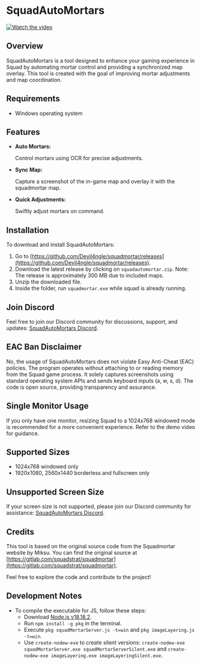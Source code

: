 # SquadAutoMortars
[![Watch the video](https://img.youtube.com/vi/uF3VQAWmt88/hqdefault.jpg)](https://www.youtube.com/watch?v=uF3VQAWmt88)

## Overview
SquadAutoMortars is a tool designed to enhance your gaming experience in Squad by automating mortar control and providing a synchronized map overlay. This tool is created with the goal of improving mortar adjustments and map coordination.

## Requirements
- Windows operating system

## Features
- **Auto Mortars:**

   Control mortars using OCR for precise adjustments.
  
- **Sync Map:**

   Capture a screenshot of the in-game map and overlay it with the squadmortar map.

- **Quick Adjustments:**

   Swiftly adjust mortars on command.

## Installation
To download and install SquadAutoMortars:
1. Go to [https://github.com/Devil4ngle/squadmortar/releases](https://github.com/Devil4ngle/squadmortar/releases).
2. Download the latest release by clicking on `squadautomortar.zip`.
Note: The release is approximately 300 MB due to included maps.
3. Unzip the downloaded file.
4. Inside the folder, run `squadmortar.exe` while squad is already running.

## Join Discord
Feel free to join our Discord community for discussions, support, and updates: [SquadAutoMortars Discord](https://discord.gg/Qc5y4satdz).

## EAC Ban Disclaimer
No, the usage of SquadAutoMortars does not violate Easy Anti-Cheat (EAC) policies. The program operates without attaching to or reading memory from the Squad game process. It solely captures screenshots using standard operating system APIs and sends keyboard inputs (a, w, s, d). The code is open source, providing transparency and assurance.

## Single Monitor Usage
If you only have one monitor, resizing Squad to a 1024x768 windowed mode is recommended for a more convenient experience. Refer to the demo video for guidance.

## Supported Sizes
- 1024x768 windowed only
- 1920x1080, 2560x1440 borderless and fullscreen only

## Unsupported Screen Size
If your screen size is not supported, please join our Discord community for assistance: [SquadAutoMortars Discord](https://discord.gg/Qc5y4satdz).


## Credits
This tool is based on the original source code from the Squadmortar website by Miksu. You can find the original source at [https://gitlab.com/squadstrat/squadmortar](https://gitlab.com/squadstrat/squadmortar).

Feel free to explore the code and contribute to the project!

## Development Notes
- To compile the executable for JS, follow these steps:
  - Download [Node.js v18.18.2](https://nodejs.org/download/release/v18.18.2/node-v18.18.2-x64.msi).
  - Run `npm install -g pkg` in the terminal.
  - Execute `pkg squadMortarServer.js -t=win` and `pkg imageLayering.js -t=win`.
  - Use `create-nodew-exe` to create silent versions: `create-nodew-exe squadMortarServer.exe squadMortarServerSilent.exe` and `create-nodew-exe imageLayering.exe imageLayeringSilent.exe`.
